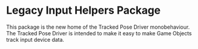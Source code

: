 # Legacy Input Helpers Package

This package is the new home of the Tracked Pose Driver monobehaviour. The Tracked Pose Driver is intended to make it easy to make Game Objects track input device data.
